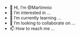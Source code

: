- 👋 Hi, I’m @Martimnio
- 👀 I’m interested in ...
- 🌱 I’m currently learning ...
- 💞️ I’m looking to collaborate on ...
- 📫 How to reach me ...

<!---
Martimnio/Martimnio is a ✨ special ✨ repository because its `README.md` (this file) appears on your GitHub profile.
You can click the Preview link to take a look at your changes.
--->
